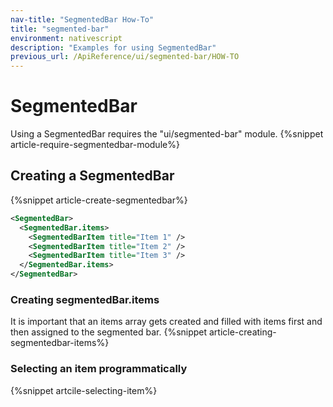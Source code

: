 ```yaml
---
nav-title: "SegmentedBar How-To"
title: "segmented-bar"
environment: nativescript
description: "Examples for using SegmentedBar"
previous_url: /ApiReference/ui/segmented-bar/HOW-TO
---
```

# SegmentedBar
Using a SegmentedBar requires the "ui/segmented-bar" module.
{%snippet article-require-segmentedbar-module%}
## Creating a SegmentedBar
{%snippet article-create-segmentedbar%}
``` XML
<SegmentedBar>
  <SegmentedBar.items>
    <SegmentedBarItem title="Item 1" />
    <SegmentedBarItem title="Item 2" />
    <SegmentedBarItem title="Item 3" />
  </SegmentedBar.items>
</SegmentedBar>
```
### Creating segmentedBar.items
It is important that an items array gets created and filled with
items first and then assigned to the segmented bar.
{%snippet article-creating-segmentedbar-items%}
### Selecting an item programmatically
{%snippet artcile-selecting-item%}
